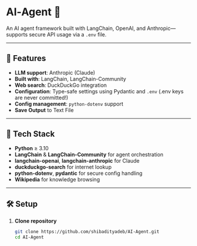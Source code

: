 # AI‑Agent 🧠

An AI agent framework built with LangChain, OpenAI, and Anthropic—supports secure API usage via a `.env` file.

---

## 🔧 Features

- **LLM support**: Anthropic (Claude)  
- **Built with**: LangChain, LangChain-Community  
- **Web search**: DuckDuckGo integration  
- **Configuration**: Type-safe settings using Pydantic and `.env` (.env keys are never committed!)  
- **Config management**: `python-dotenv` support
- **Save Output** to Text File

---

## 🧩 Tech Stack

- **Python** ≥ 3.10  
- **LangChain** & **LangChain-Community** for agent orchestration  
- **langchain-openai**, **langchain-anthropic** for Claude 
- **duckduckgo-search** for internet lookup  
- **python-dotenv**, **pydantic** for secure config handling  
- **Wikipedia** for knowledge browsing

---

## 🛠️ Setup

1. **Clone repository**
   ```bash
   git clone https://github.com/shibadityadeb/AI-Agent.git
   cd AI-Agent
   
